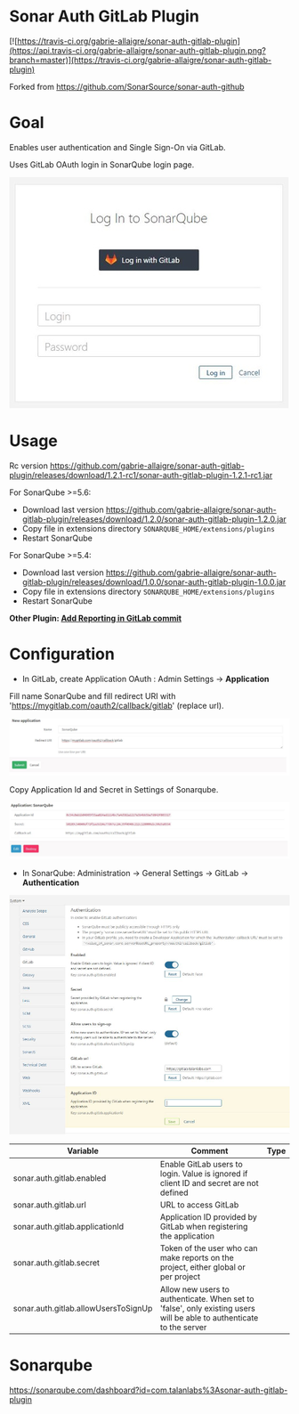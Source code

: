 Sonar Auth GitLab Plugin
==============================

[![https://travis-ci.org/gabrie-allaigre/sonar-auth-gitlab-plugin](https://api.travis-ci.org/gabrie-allaigre/sonar-auth-gitlab-plugin.png?branch=master)](https://travis-ci.org/gabrie-allaigre/sonar-auth-gitlab-plugin)

Forked from https://github.com/SonarSource/sonar-auth-github

# Goal

Enables user authentication and Single Sign-On via GitLab.

Uses GitLab OAuth login in SonarQube login page.

![Signin](doc/sonar_signin.jpg)

# Usage

Rc version https://github.com/gabrie-allaigre/sonar-auth-gitlab-plugin/releases/download/1.2.1-rc1/sonar-auth-gitlab-plugin-1.2.1-rc1.jar

For SonarQube >=5.6:

- Download last version https://github.com/gabrie-allaigre/sonar-auth-gitlab-plugin/releases/download/1.2.0/sonar-auth-gitlab-plugin-1.2.0.jar
- Copy file in extensions directory `SONARQUBE_HOME/extensions/plugins`
- Restart SonarQube 

For SonarQube >=5.4:

- Download last version https://github.com/gabrie-allaigre/sonar-auth-gitlab-plugin/releases/download/1.0.0/sonar-auth-gitlab-plugin-1.0.0.jar
- Copy file in extensions directory `SONARQUBE_HOME/extensions/plugins`
- Restart SonarQube 

**Other Plugin: [Add Reporting in GitLab commit](https://github.com/gabrie-allaigre/sonar-gitlab-plugin)**

# Configuration

- In GitLab, create Application OAuth : Admin Settings -> **Application**

Fill name SonarQube and fill redirect URI with 'https://mygitlab.com/oauth2/callback/gitlab' (replace url).

![Gitlab Add](doc/gitlab_add.jpg)

Copy Application Id and Secret in Settings of Sonarqube.

![Gitlab App](doc/gitlab_app.jpg)

- In SonarQube: Administration -> General Settings -> GitLab -> **Authentication**

![Sonar Settings](doc/sonar_admin.jpg)

| Variable | Comment | Type |
| -------- | ----------- | ---- |
| sonar.auth.gitlab.enabled | Enable GitLab users to login. Value is ignored if client ID and secret are not defined |
| sonar.auth.gitlab.url | URL to access GitLab | 
| sonar.auth.gitlab.applicationId | Application ID provided by GitLab when registering the application |
| sonar.auth.gitlab.secret | Token of the user who can make reports on the project, either global or per project |
| sonar.auth.gitlab.allowUsersToSignUp | Allow new users to authenticate. When set to 'false', only existing users will be able to authenticate to the server |

# Sonarqube

https://sonarqube.com/dashboard?id=com.talanlabs%3Asonar-auth-gitlab-plugin